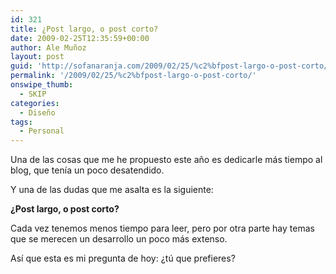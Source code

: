 ```yaml
---
id: 321
title: ¿Post largo, o post corto?
date: 2009-02-25T12:35:59+00:00
author: Ale Muñoz
layout: post
guid: 'http://sofanaranja.com/2009/02/25/%c2%bfpost-largo-o-post-corto/'
permalink: '/2009/02/25/%c2%bfpost-largo-o-post-corto/'
onswipe_thumb:
  - SKIP
categories:
  - Diseño
tags:
  - Personal
---
```

Una de las cosas que me he propuesto este año es dedicarle más tiempo al blog, que tenía un poco desatendido.

Y una de las dudas que me asalta es la siguiente:

**¿Post largo, o post corto?**

Cada vez tenemos menos tiempo para leer, pero por otra parte hay temas que se merecen un desarrollo un poco más extenso.

Así que esta es mi pregunta de hoy: ¿tú que prefieres?